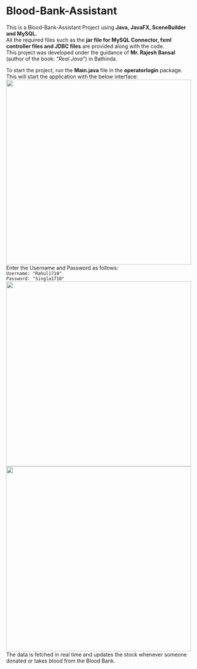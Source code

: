 # Blood-Bank-Assistant
This is a Blood-Bank-Assistant Project using <b> Java, JavaFX, SceneBuilder and MySQL.</b>  <br>
All the required files such as the <b>jar file for MySQL Connector, fxml controller files and JDBC files</b> are provided along with the code.  <br>
This project was developed under the guidance of <b>Mr. Rajesh Bansal </b> (author of the book: *"Real Java"*) in Bathinda.

To start the project, run the <b>Main.java</b> file in the <b>operatorlogin</b> package.<br> 
This will start the application with the below interface:<br>
<img src="https://www.linkpicture.com/q/1_274.png" width=500><br>
Enter the Username and Password as follows:<br>
```Username: "Rahul1710"```<br>
```Password: "Singla1710"```<br>
<img src="https://www.linkpicture.com/q/2_187.png" width=500><br>
<img src="https://www.linkpicture.com/q/4_37.png" width=500><br>
The data is fetched in real time and updates the stock whenever someone donated or takes blood from the Blood Bank.
